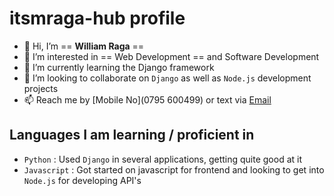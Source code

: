 #  **itsmraga-hub profile**

- 👋 Hi, I’m == **William Raga** ==
- 👀 I’m interested in == Web Development == and Software Development
- 🌱 I’m currently learning the Django framework
- 💞️ I’m looking to collaborate on `Django` as well as `Node.js` development projects
- 📫 Reach me by [Mobile No](0795 600499) or text via [Email](itsragamit@gmail.com)


## Languages I am learning / proficient in
- `Python` : Used `Django` in several applications, getting quite good at it
- `Javascript` : Got started on javascript for frontend and looking to get into `Node.js` for developing API's

<!---
itsmraga-hub/itsmraga-hub is a ✨ special ✨ repository because its `README.md` (this file) appears on your GitHub profile.
You can click the Preview link to take a look at your changes.
--->
